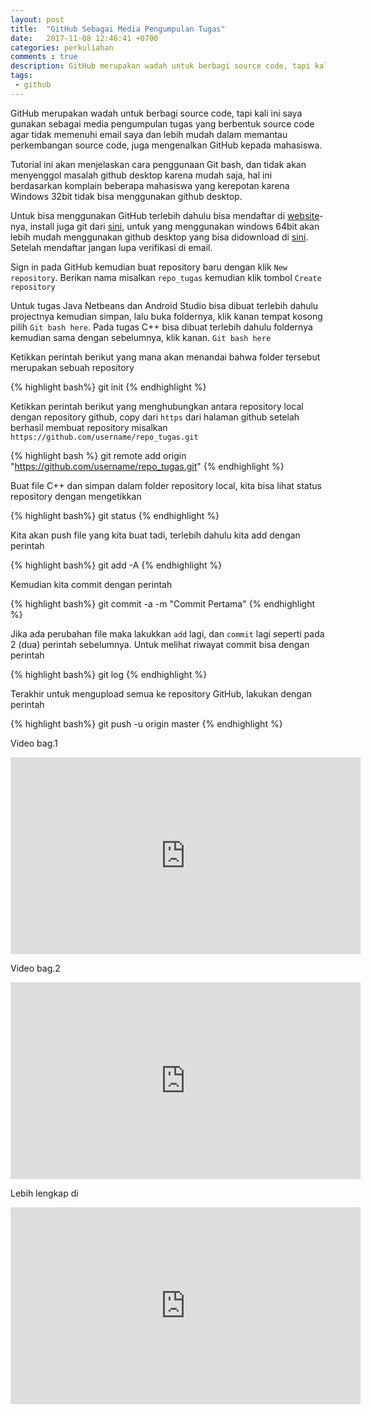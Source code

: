```yaml
---
layout: post
title:  "GitHub Sebagai Media Pengumpulan Tugas"
date:   2017-11-08 12:46:41 +0700
categories: perkuliahan
comments : true
description: GitHub merupakan wadah untuk berbagi source code, tapi kali ini saya gunakan sebagai media pengumpulan tugas yang berbentuk source code agar tidak memenuhi email dan lebih mudah dalam memantau perkembangannya, juga mengenalkan GitHub kepada mahasiswa
tags: 
 - github
---
```


GitHub merupakan wadah untuk berbagi source code, tapi kali ini saya gunakan sebagai media pengumpulan tugas yang berbentuk source code agar tidak memenuhi email saya dan lebih mudah dalam memantau perkembangan source code, juga mengenalkan GitHub kepada mahasiswa.

Tutorial ini akan menjelaskan cara penggunaan Git bash, dan tidak akan menyenggol masalah github desktop karena mudah saja, hal ini berdasarkan komplain beberapa mahasiswa yang kerepotan karena Windows 32bit tidak bisa menggunakan github desktop.

Untuk bisa menggunakan GitHub terlebih dahulu bisa mendaftar di [website](https://github.com/)-nya, install juga git dari [sini](https://git-scm.com/download/win), untuk yang menggunakan windows 64bit akan lebih mudah menggunakan github desktop yang bisa didownload di [sini](https://desktop.github.com/). Setelah mendaftar jangan lupa verifikasi di email.

Sign in pada GitHub kemudian buat repository baru dengan klik `New repository`. Berikan nama misalkan `repo_tugas` kemudian klik tombol `Create repository`

Untuk tugas Java Netbeans dan Android Studio bisa dibuat terlebih dahulu projectnya kemudian simpan, lalu buka foldernya, klik kanan tempat kosong pilih `Git bash here`. Pada tugas C++ bisa dibuat terlebih dahulu foldernya kemudian sama dengan sebelumnya, klik kanan. `Git bash here`

Ketikkan perintah berikut yang mana akan menandai bahwa folder tersebut merupakan sebuah repository

{% highlight bash%}
git init
{% endhighlight %}

Ketikkan perintah berikut yang menghubungkan antara repository local dengan repository github, copy dari `https` dari halaman github setelah berhasil membuat repository misalkan `https://github.com/username/repo_tugas.git`

{% highlight bash %}
git remote add origin "https://github.com/username/repo_tugas.git"
{% endhighlight %}

Buat file C++ dan simpan dalam folder repository local, kita bisa lihat status repository dengan mengetikkan

{% highlight bash%}
git status
{% endhighlight %}

Kita akan push file yang kita buat tadi, terlebih dahulu kita add dengan perintah 

{% highlight bash%}
git add -A
{% endhighlight %}

Kemudian kita commit dengan perintah

{% highlight bash%}
git commit -a -m "Commit Pertama"
{% endhighlight %}

Jika ada perubahan file maka lakukkan `add` lagi, dan `commit` lagi seperti pada 2 (dua) perintah sebelumnya. Untuk melihat riwayat commit bisa dengan perintah 

{% highlight bash%}
git log
{% endhighlight %}

Terakhir untuk mengupload semua ke repository GitHub, lakukan dengan perintah

{% highlight bash%}
git push -u origin master
{% endhighlight %}

Video bag.1
<iframe width="560" height="315" src="https://www.youtube.com/embed/Siem8GQ54No" frameborder="0" allowfullscreen></iframe>



Video bag.2
<iframe width="560" height="315" src="https://www.youtube.com/embed/ab370-bEWK8" frameborder="0" allowfullscreen></iframe>

Lebih lengkap di
<iframe width="560" height="315" src="https://www.youtube.com/embed/xuB1Id2Wxak" frameborder="0" allowfullscreen></iframe>